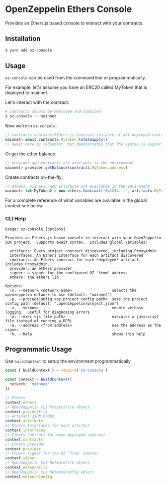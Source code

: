 # OpenZeppelin Ethers Console

Provides an Ethers.js based console to interact with your contracts.

## Installation

```bash
$ yarn add oz-console
```

## Usage

`oz-console` can be used from the command line or programmatically.

For example: let's assume you have an ERC20 called MyToken that is deployed to mainnet.

Let's interact with the contract:

```bash
# Contracts should be deployed and compiled
$ oz-console -n mainnet
```

Now we're in `oz-console`:

```javascript
// contracts contains Ethers.js Contract instance of all deployed contracts
mainnet> await contracts.MyToken.totalSupply()
// await here is redundant, but demonstrates that the syntax is supported
```

Or get the ether balance:

```javascript
// provider and contracts are available in the environment
mainnet> provider.getBalance(contracts.MyToken.address)
```

Create contracts on-the-fly:

```javascript
// ethers, signers, and artifacts are available in the enviroment
mainnet> let MyToken2 = new ethers.Contract('0x1234...', artifacts.MyToken.abi, signer)
```

For a complete reference of what variables are available in the global context see below.

### CLI Help

```
Usage: oz-console [options]

Provides an Ethers.js based console to interact with your OpenZeppelin SDK project.  Supports await syntax.  Includes global variables:
  
  artifacts: Every project contract discovered, including ProxyAdmin
  interfaces: An Ethers interface for each artifact discovered
  contracts: An Ethers contract for each *deployed* artifact.  Includes ProxyAdmin.
  provider: an ethers provider
  signer: a signer for the configured OZ 'from' address
  ethers: the ethers lib

Options:
  -n, --network <network name>                  selects the openzeppelin network to use (default: "mainnet")
  -p, --projectConfig <oz project config path>  sets the project config path (default: ".openzeppelin/project.json")
  -v, --verbose                                 enable verbose logging.  useful for diagnosing errors
  -e, --exec <js file path>                     executes a javascript file instead of running a REPL
  -a, --address <from address>                  use the address as the signer
  -h, --help                                    shows this help

```

## Programmatic Usage

Use `buildContext` to setup the environment programmatically

```javascript
const { buildContext } = require('oz-console')

const context = buildContext({
  network: 'mainnet'
})

// Ethers
context.ethers
// OpenZeppelin CLI ProjectFile object
context.projectFile
// Artifact JSON blobs
context.artifacts
// Ethers Interfaces for each artifact
context.interfaces
// Ethers Contract for each deployed contract
context.contracts
// Ethers provider
context.provider
// Ethers signer for the OZ 'from' address
context.signer
// OpenZeppelin CLI NetworkFile object
context.networkFile
// OpenZeppelin CLi NetworkConfig object
context.networkConfig
```